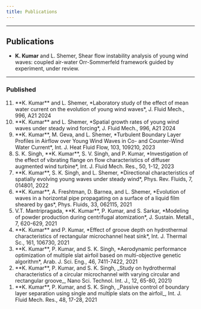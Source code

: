 ```yaml
---
title: Publications
---
```


---
## Publications
- **K. Kumar** and L. Shemer, Shear flow instability analysis of young wind waves: coupled air-water Orr-Sommerfeld framework guided by experiment, under review.

---
### Published

<ol reversed>
  <li> **K. Kumar** and L. Shemer, *Laboratory study of the effect of mean water current on the evolution of young wind waves*, J. Fluid Mech., 996, A21 2024 </li>
  <li>**K. Kumar** and L. Shemer, *Spatial growth rates of young wind waves under steady wind forcing*, J. Fluid Mech., 996, A21 2024 </li>
  <li>**K. Kumar**, M. Geva, and L. Shemer, *Turbulent Boundary Layer Profiles in Airflow over Young Wind Waves in Co- and Counter-Wind Water Current*, Int. J. Heat Fluid Flow, 103, 109210, 2023 </li>
  <li> S. K. Singh, **K. Kumar**, S. V. Singh, and P. Kumar, *Investigation of the effect of vibrating flange on flow characteristics of diffuser augmented wind turbine*, Int. J. Fluid Mech. Res., 50, 1-12, 2023 </li>
  <li> **K. Kumar**, S. K. Singh, and L. Shemer, *Directional characteristics of spatially evolving young waves under steady wind*, Phys. Rev. Fluids, 7, 014801, 2022 </li>
  <li> **K. Kumar**, A. Freshtman, D. Barnea, and L. Shemer, *Evolution of waves in a horizontal pipe propagating on a surface of a liquid film sheared by gas*, Phys. Fluids, 33, 062115, 2021 </li>
  <li> V.T. Mantripragada, **K. Kumar**, P. Kumar, and S. Sarkar, *Modeling of powder production during centrifugal atomization*, J. Sustain. Metall., 7, 620-629, 2021 </li>
  <li> **K. Kumar** and P. Kumar, *Effect of groove depth on hydrothermal characteristics of rectangular microchannel heat sink*, Int. J. Thermal Sc., 161, 106730, 2021 </li>
  <li> **K. Kumar**, P. Kumar, and S. K. Singh, *Aerodynamic performance optimization of multiple slat airfoil based on multi-objective genetic algorithm*, Arab. J. Sci. Eng., 46, 7411-7422, 2021 </li>
  <li> **K. Kumar**, P. Kumar, and S. K. Singh, _Study on hydrothermal characteristics of a circular microchannel with varying circular and rectangular groove_, Nano Sci. Technol. Int. J., 12, 65-80, 2021} </li>
  <li> **K. Kumar**, P. Kumar, and S. K. Singh, _Passive control of boundary layer separation using single and multiple slats on the airfoil_, Int. J. Fluid Mech. Res., 48, 17-28, 2021 </li>
</ol>
